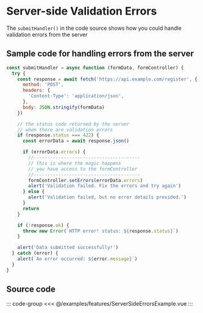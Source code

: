 <script setup>
import ServerSideErrorsExample from './features/ServerSideErrorsExample.vue'
import StackBlitzButton from '../.vitepress/components/StackBlitzButton.vue'
</script>

# Server-side Validation Errors

The `submitHandler()` in the code source shows how you could handle validation errors from the server

<StackBlitzButton 
  title="Enforma Fields Example"
  open-file="src/components/ServerSideErrorsExample.vue"
  component="ServerSideErrorsExample"
/>

<ClientOnly>
    <LiveDemo :component="ServerSideErrorsExample"></LiveDemo>
</ClientOnly>

## Sample code for handling errors from the server

```js
const submitHandler = async function (formData, formController) {
  try {
    const response = await fetch('https://api.example.com/register', {
      method: 'POST',
      headers: {
        'Content-Type': 'application/json',
      },
      body: JSON.stringify(formData)
    })

    // the status code returned by the server 
    // when there are validation errors
    if (response.status === 422) {
      const errorData = await response.json()

      if (errorData.errors) {
        //---------------------------------------
        // this is where the magic happens
        // you have access to the formController
        //---------------------------------------
        formController.setErrors(errorData.errors)
        alert('Validation failed. Fix the errors and try again')
      } else {
        alert('Validation failed, but no error details provided.')
      }
      return
    }

    if (!response.ok) {
      throw new Error(`HTTP error! status: ${response.status}`)
    }

    alert('Data submitted successfully!')
  } catch (error) {
    alert(`An error occurred: ${error.message}`)
  }
}
```

## Source code

::: code-group
<<< @/examples/features/ServerSideErrorsExample.vue
:::

